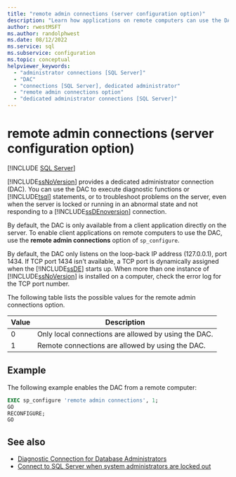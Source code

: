 ```yaml
---
title: "remote admin connections (server configuration option)"
description: "Learn how applications on remote computers can use the DAC. See how to use the remote admin connections option with sp_configure to turn on this capability."
author: rwestMSFT
ms.author: randolphwest
ms.date: 08/12/2022
ms.service: sql
ms.subservice: configuration
ms.topic: conceptual
helpviewer_keywords:
  - "administrator connections [SQL Server]"
  - "DAC"
  - "connections [SQL Server], dedicated administrator"
  - "remote admin connections option"
  - "dedicated administrator connections [SQL Server]"
---
```

# remote admin connections (server configuration option)

[!INCLUDE [SQL Server](../../includes/applies-to-version/sqlserver.md)]

[!INCLUDE[ssNoVersion](../../includes/ssnoversion-md.md)] provides a dedicated administrator connection (DAC). You can use the DAC to execute diagnostic functions or [!INCLUDE[tsql](../../includes/tsql-md.md)] statements, or to troubleshoot problems on the server, even when the server is locked or running in an abnormal state and not responding to a [!INCLUDE[ssDEnoversion](../../includes/ssdenoversion-md.md)] connection.

By default, the DAC is only available from a client application directly on the server. To enable client applications on remote computers to use the DAC, use the **remote admin connections** option of `sp_configure`.

By default, the DAC only listens on the loop-back IP address (127.0.0.1), port 1434. If TCP port 1434 isn't available, a TCP port is dynamically assigned when the [!INCLUDE[ssDE](../../includes/ssde-md.md)] starts up. When more than one instance of [!INCLUDE[ssNoVersion](../../includes/ssnoversion-md.md)] is installed on a computer, check the error log for the TCP port number.

The following table lists the possible values for the remote admin connections option.

|Value|Description|  
|-----------|-----------------|
|0|Only local connections are allowed by using the DAC.|
|1|Remote connections are allowed by using the DAC.|

## Example

The following example enables the DAC from a remote computer:

```sql
EXEC sp_configure 'remote admin connections', 1;
GO
RECONFIGURE;
GO
```

## See also

- [Diagnostic Connection for Database Administrators](../../database-engine/configure-windows/diagnostic-connection-for-database-administrators.md)
- [Connect to SQL Server when system administrators are locked out](connect-to-sql-server-when-system-administrators-are-locked-out.md)
